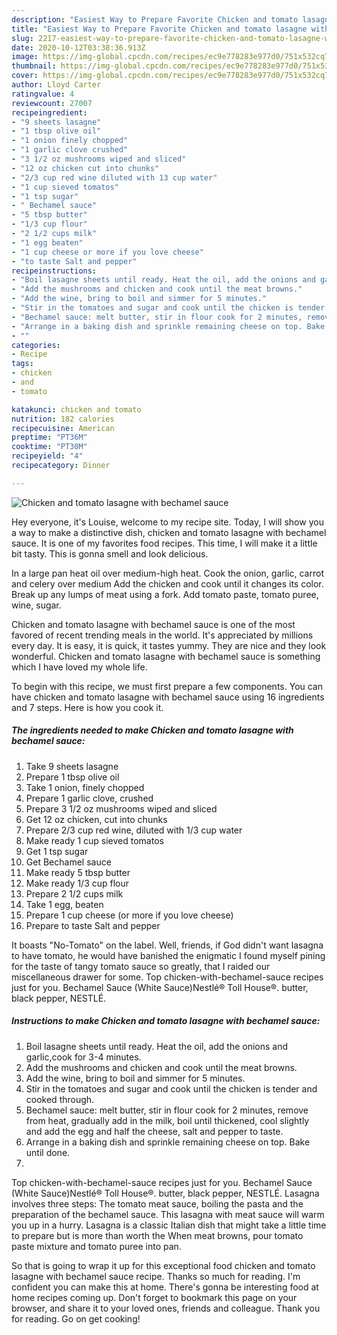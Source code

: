 ```yaml
---
description: "Easiest Way to Prepare Favorite Chicken and tomato lasagne with bechamel sauce"
title: "Easiest Way to Prepare Favorite Chicken and tomato lasagne with bechamel sauce"
slug: 2217-easiest-way-to-prepare-favorite-chicken-and-tomato-lasagne-with-bechamel-sauce
date: 2020-10-12T03:38:36.913Z
image: https://img-global.cpcdn.com/recipes/ec9e778283e977d0/751x532cq70/chicken-and-tomato-lasagne-with-bechamel-sauce-recipe-main-photo.jpg
thumbnail: https://img-global.cpcdn.com/recipes/ec9e778283e977d0/751x532cq70/chicken-and-tomato-lasagne-with-bechamel-sauce-recipe-main-photo.jpg
cover: https://img-global.cpcdn.com/recipes/ec9e778283e977d0/751x532cq70/chicken-and-tomato-lasagne-with-bechamel-sauce-recipe-main-photo.jpg
author: Lloyd Carter
ratingvalue: 4
reviewcount: 27007
recipeingredient:
- "9 sheets lasagne"
- "1 tbsp olive oil"
- "1 onion finely chopped"
- "1 garlic clove crushed"
- "3 1/2 oz mushrooms wiped and sliced"
- "12 oz chicken cut into chunks"
- "2/3 cup red wine diluted with 13 cup water"
- "1 cup sieved tomatos"
- "1 tsp sugar"
- " Bechamel sauce"
- "5 tbsp butter"
- "1/3 cup flour"
- "2 1/2 cups milk"
- "1 egg beaten"
- "1 cup cheese or more if you love cheese"
- "to taste Salt and pepper"
recipeinstructions:
- "Boil lasagne sheets until ready. Heat the oil, add the onions and garlic,cook for 3-4 minutes."
- "Add the mushrooms and chicken and cook until the meat browns."
- "Add the wine, bring to boil and simmer for 5 minutes."
- "Stir in the tomatoes and sugar and cook until the chicken is tender and cooked through."
- "Bechamel sauce: melt butter, stir in flour cook for 2 minutes, remove from heat, gradually add in the milk, boil until thickened, cool slightly and add the egg and half the cheese, salt and pepper to taste."
- "Arrange in a baking dish and sprinkle remaining cheese on top. Bake until done."
- ""
categories:
- Recipe
tags:
- chicken
- and
- tomato

katakunci: chicken and tomato 
nutrition: 182 calories
recipecuisine: American
preptime: "PT36M"
cooktime: "PT30M"
recipeyield: "4"
recipecategory: Dinner

---
```



![Chicken and tomato lasagne with bechamel sauce](https://img-global.cpcdn.com/recipes/ec9e778283e977d0/751x532cq70/chicken-and-tomato-lasagne-with-bechamel-sauce-recipe-main-photo.jpg)

Hey everyone, it's Louise, welcome to my recipe site. Today, I will show you a way to make a distinctive dish, chicken and tomato lasagne with bechamel sauce. It is one of my favorites food recipes. This time, I will make it a little bit tasty. This is gonna smell and look delicious.

In a large pan heat oil over medium-high heat. Cook the onion, garlic, carrot and celery over medium Add the chicken and cook until it changes its color. Break up any lumps of meat using a fork. Add tomato paste, tomato puree, wine, sugar.

Chicken and tomato lasagne with bechamel sauce is one of the most favored of recent trending meals in the world. It's appreciated by millions every day. It is easy, it is quick, it tastes yummy. They are nice and they look wonderful. Chicken and tomato lasagne with bechamel sauce is something which I have loved my whole life.


To begin with this recipe, we must first prepare a few components. You can have chicken and tomato lasagne with bechamel sauce using 16 ingredients and 7 steps. Here is how you cook it.

<!--inarticleads1-->

##### The ingredients needed to make Chicken and tomato lasagne with bechamel sauce:

1. Take 9 sheets lasagne
1. Prepare 1 tbsp olive oil
1. Take 1 onion, finely chopped
1. Prepare 1 garlic clove, crushed
1. Prepare 3 1/2 oz mushrooms wiped and sliced
1. Get 12 oz chicken, cut into chunks
1. Prepare 2/3 cup red wine, diluted with 1/3 cup water
1. Make ready 1 cup sieved tomatos
1. Get 1 tsp sugar
1. Get  Bechamel sauce
1. Make ready 5 tbsp butter
1. Make ready 1/3 cup flour
1. Prepare 2 1/2 cups milk
1. Take 1 egg, beaten
1. Prepare 1 cup cheese (or more if you love cheese)
1. Prepare to taste Salt and pepper


It boasts &#34;No-Tomato&#34; on the label. Well, friends, if God didn&#39;t want lasagna to have tomato, he would have banished the enigmatic I found myself pining for the taste of tangy tomato sauce so greatly, that I raided our miscellaneous drawer for some. Top chicken-with-bechamel-sauce recipes just for you. Bechamel Sauce (White Sauce)Nestlé® Toll House®. butter, black pepper, NESTLÉ. 

<!--inarticleads2-->

##### Instructions to make Chicken and tomato lasagne with bechamel sauce:

1. Boil lasagne sheets until ready. Heat the oil, add the onions and garlic,cook for 3-4 minutes.
1. Add the mushrooms and chicken and cook until the meat browns.
1. Add the wine, bring to boil and simmer for 5 minutes.
1. Stir in the tomatoes and sugar and cook until the chicken is tender and cooked through.
1. Bechamel sauce: melt butter, stir in flour cook for 2 minutes, remove from heat, gradually add in the milk, boil until thickened, cool slightly and add the egg and half the cheese, salt and pepper to taste.
1. Arrange in a baking dish and sprinkle remaining cheese on top. Bake until done.
1. 


Top chicken-with-bechamel-sauce recipes just for you. Bechamel Sauce (White Sauce)Nestlé® Toll House®. butter, black pepper, NESTLÉ. Lasagna involves three steps: The tomato meat sauce, boiling the pasta and the preparation of the bechamel sauce. This lasagna with meat sauce will warm you up in a hurry. Lasagna is a classic Italian dish that might take a little time to prepare but is more than worth the When meat browns, pour tomato paste mixture and tomato puree into pan. 

So that is going to wrap it up for this exceptional food chicken and tomato lasagne with bechamel sauce recipe. Thanks so much for reading. I'm confident you can make this at home. There's gonna be interesting food at home recipes coming up. Don't forget to bookmark this page on your browser, and share it to your loved ones, friends and colleague. Thank you for reading. Go on get cooking!
